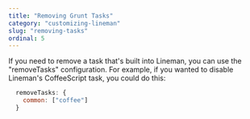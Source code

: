 ```yaml
---
title: "Removing Grunt Tasks"
category: "customizing-lineman"
slug: "removing-tasks"
ordinal: 5
---
```


If you need to remove a task that's built into Lineman, you can use the "removeTasks" configuration. For example, if you wanted to disable Lineman's CoffeeScript task, you could do this:

```javascript
  removeTasks: {
    common: ["coffee"]
  }
```
